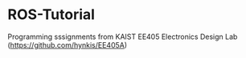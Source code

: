 # ROS-Tutorial
Programming sssignments from KAIST EE405 Electronics Design Lab (https://github.com/hynkis/EE405A)
